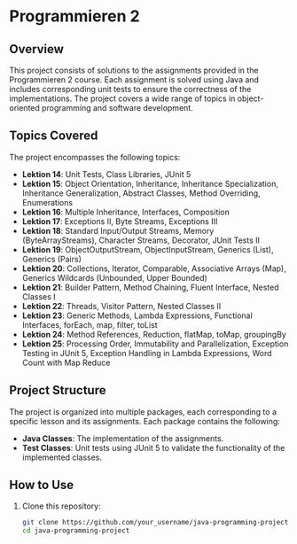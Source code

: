 # Programmieren 2

## Overview

This project consists of solutions to the assignments provided in the Programmieren 2 course. Each assignment is solved using Java and includes corresponding unit tests to ensure the correctness of the implementations. The project covers a wide range of topics in object-oriented programming and software development.

## Topics Covered

The project encompasses the following topics:

- **Lektion 14**: Unit Tests, Class Libraries, JUnit 5
- **Lektion 15**: Object Orientation, Inheritance, Inheritance Specialization, Inheritance Generalization, Abstract Classes, Method Overriding, Enumerations
- **Lektion 16**: Multiple Inheritance, Interfaces, Composition
- **Lektion 17**: Exceptions II, Byte Streams, Exceptions III
- **Lektion 18**: Standard Input/Output Streams, Memory (ByteArrayStreams), Character Streams, Decorator, JUnit Tests II
- **Lektion 19**: ObjectOutputStream, ObjectInputStream, Generics (List), Generics (Pairs)
- **Lektion 20**: Collections, Iterator, Comparable, Associative Arrays (Map), Generics Wildcards (Unbounded, Upper Bounded)
- **Lektion 21**: Builder Pattern, Method Chaining, Fluent Interface, Nested Classes I
- **Lektion 22**: Threads, Visitor Pattern, Nested Classes II
- **Lektion 23**: Generic Methods, Lambda Expressions, Functional Interfaces, forEach, map, filter, toList
- **Lektion 24**: Method References, Reduction, flatMap, toMap, groupingBy
- **Lektion 25**: Processing Order, Immutability and Parallelization, Exception Testing in JUnit 5, Exception Handling in Lambda Expressions, Word Count with Map Reduce

## Project Structure

The project is organized into multiple packages, each corresponding to a specific lesson and its assignments. Each package contains the following:

- **Java Classes**: The implementation of the assignments.
- **Test Classes**: Unit tests using JUnit 5 to validate the functionality of the implemented classes.

## How to Use

1. Clone this repository:
   ```bash
   git clone https://github.com/your_username/java-programming-project.git
   cd java-programming-project
